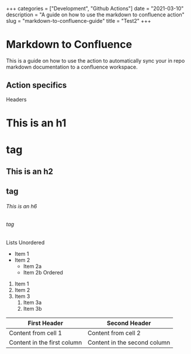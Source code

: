 +++
categories = ["Development", "Github Actions"]
date = "2021-03-10"
description = "A guide on how to use the markdown to confluence action"
slug = "markdown-to-confluence-guide"
title = "Test2"
+++

# Markdown to Confluence

This is a guide on how to use the action to automatically sync your in repo markdown documentation to a confluence workspace.


## Action specifics


Headers
# This is an h1 <h1> tag
## This is an h2 <h2> tag
###### This is an h6 <h6> tag

Lists
Unordered
* Item 1
* Item 2
    * Item 2a
    * Item 2b
      Ordered
1. Item 1
1. Item 2
1. Item 3
    1. Item 3a
    1. Item 3b
    
    
First Header | Second Header
------------ | -------------
Content from cell 1 | Content from cell 2
Content in the first column | Content in the second column